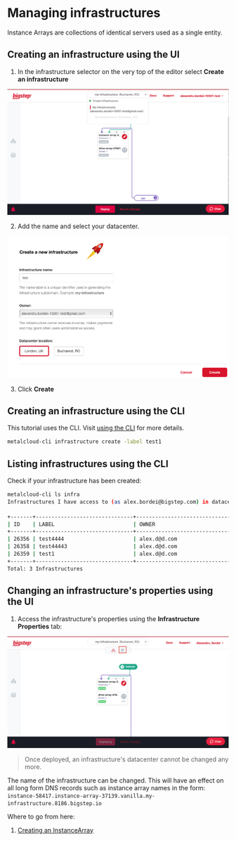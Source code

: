 # Managing infrastructures

Instance Arrays are collections of identical servers used as a single entity.

## Creating an infrastructure using the UI

1. In the infrastructure selector on the very top of the editor select **Create an infrastructure**

![](/assets/guides/creating_an_infrastructure1.png)


2. Add the name and select your datacenter.


![](/assets/guides/creating_an_infrastructure2.png)


3. Click **Create**

## Creating an infrastructure using the CLI

This tutorial uses the CLI. Visit [using the CLI](/guides/using_the_cli) for more details.


 ```bash
 metalcloud-cli infrastructure create -label test1
 ```

## Listing infrastructures using the CLI

Check if your infrastructure has been created:

 ```bash
metalcloud-cli ls infra
Infrastructures I have access to (as alex.bordei@bigstep.com) in datacenter uk-reading

+-------+-------------------------------+----------------------------------+-----------+---------+--------------+
| ID    | LABEL                         | OWNER                            | REL.      | STATUS  | DATACENTER   |
+-------+-------------------------------+----------------------------------+-----------+---------+--------------+
| 26356 | test4444                      | alex.d@d.com                     | OWNER     | ordered | uk-reading   |
| 26358 | test44443                     | alex.d@d.com                     | OWNER     | ordered | uk-reading   |
| 26359 | test1                         | alex.d@d.com                     | OWNER     | ordered | uk-reading   |
+-------+-------------------------------+----------------------------------+-----------+---------+--------------+
Total: 3 Infrastructures
 ```


## Changing an infrastructure's properties using the UI

1. Access the infrastructure's properties using the **Infrastructure Properties** tab:

![](/assets/guides/managing_infrastructures1.png)

> Once deployed, an infrastructure's datacenter cannot be changed any more.

The name of the infrastructure can be changed. This will have an effect on all long form DNS records such as instance array names in the form: `instance-58417.instance-array-37139.vanilla.my-infrastructure.8186.bigstep.io`




Where to go from here:
1. [Creating an InstanceArray](/guides/managing_instance_arrays)
